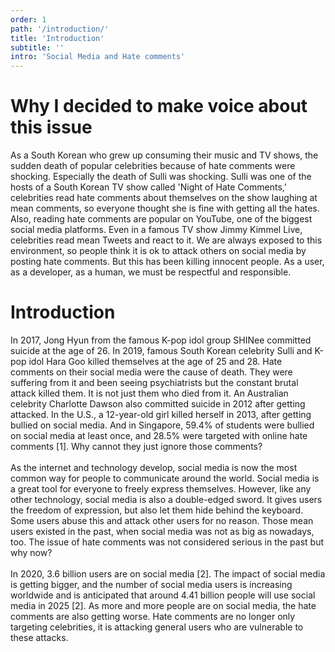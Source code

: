 ```yaml
---
order: 1
path: '/introduction/'
title: 'Introduction'
subtitle: ''
intro: 'Social Media and Hate comments'
---
```


# Why I decided to make voice about this issue

As a South Korean who grew up consuming their music and TV shows, the sudden death of popular celebrities because of hate comments were shocking. Especially the death of Sulli was shocking. Sulli was one of the hosts of a South Korean TV show called 'Night of Hate Comments,' celebrities read hate comments about themselves on the show laughing at mean comments, so everyone thought she is fine with getting all the hates. Also, reading hate comments are popular on YouTube, one of the biggest social media platforms. Even in a famous TV show Jimmy Kimmel Live, celebrities read mean Tweets and react to it. We are always exposed to this environment, so people think it is ok to attack others on social media by posting hate comments. But this has been killing innocent people. As a user, as a developer, as a human, we must be respectful and responsible.

# Introduction

In 2017, Jong Hyun from the famous K-pop idol group SHINee committed suicide at the age of 26. In 2019, famous South Korean celebrity Sulli and K-pop idol Hara Goo killed themselves at the age of 25 and 28. Hate comments on their social media were the cause of death. They were suffering from it and been seeing psychiatrists but the constant brutal attack killed them. It is not just them who died from it. An Australian celebrity Charlotte Dawson also committed suicide in 2012 after getting attacked. In the U.S., a 12-year-old girl killed herself in 2013, after getting bullied on social media. And in Singapore, 59.4% of students were bullied on social media at least once, and 28.5% were targeted with online hate comments [1]. Why cannot they just ignore those comments?
<br />
<br />As the internet and technology develop, social media is now the most common way for people to communicate around the world. Social media is a great tool for everyone to freely express themselves. However, like any other technology, social media is also a double-edged sword. It gives users the freedom of expression, but also let them hide behind the keyboard. Some users abuse this and attack other users for no reason. Those mean users existed in the past, when social media was not as big as nowadays, too. The issue of hate comments was not considered serious in the past but why now?
<br />
<br />
In 2020, 3.6 billion users are on social media [2]. The impact of social media is getting bigger, and the number of social media users is increasing worldwide and is anticipated that around 4.41 billion people will use social media in 2025 [2]. As more and more people are on social media, the hate comments are also getting worse. Hate comments are no longer only targeting celebrities, it is attacking general users who are vulnerable to these attacks. 